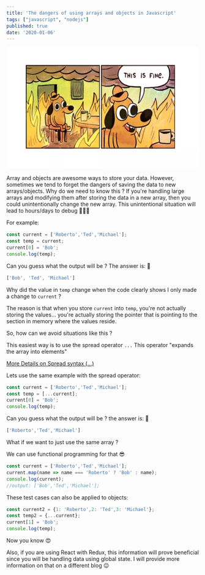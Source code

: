 ```yaml
---
title: 'The dangers of using arrays and objects in Javascript'
tags: ["javascript", "nodejs"]
published: true
date: '2020-01-06'
---
```


<img width="560px" height="315px" src="../src/images/itsOkItsFine.png"/>

Array and objects are awesome ways to store your data. However, sometimes we tend to forget the dangers of saving the data to new arrays/objects. Why do we need to know this ? If you're handling large arrays and modifying them after storing the data in a new array, then you could unintentionally change the new array. This unintentional situation will lead to hours/days to debug 💩💩💩

For example:

```javascript
const current = ['Roberto','Ted','Michael'];
const temp = current;
current[0] = 'Bob';
console.log(temp);
```

Can you guess what the output will be ? The answer is:  💩

```javascript
['Bob', 'Ted', 'Michael']
```

Why did the value in `temp` change when the code clearly shows I only made a change to `current` ?

The reason is that when you store `current` into `temp`, you're not actually storing the values... you're actually storing the pointer that is pointing to the section in memory where the values reside.

So, how can we avoid situations like this ?

This easiest way is to use the spread operator `...` This operator "expands the array into elements" 

[More Details on Spread syntax (...)](https://developer.mozilla.org/en-US/docs/Web/JavaScript/Reference/Operators/Spread_syntax)

Lets use the same example with the spread operator:

```javascript
const current = ['Roberto','Ted','Michael'];
const temp = [...current];
current[0] = 'Bob';
console.log(temp);
```

Can you guess what the output will be ? the answer is: 🥳

```javascript
['Roberto','Ted','Michael']
```

What if we want to just use the same array ?

We can use functional programming for that 😎

```javascript
const current = ['Roberto','Ted','Michael'];
current.map(name => name === 'Roberto' ? 'Bob' : name);
console.log(current);
//output: ['Bob','Ted','Michael']; 
```

These test cases can also be applied to objects:

```javascript
const current2 = {1: 'Roberto',2: 'Ted',3: 'Michael'};
const temp2 = {...current};
current[1] = 'Bob';
console.log(temp);
```

Now you know 😍

Also, if you are using React with Redux, this information will prove beneficial since you will be handling data using global state. I will provide more information on that on a different blog 😉

